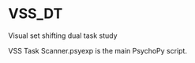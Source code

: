 # VSS_DT
Visual set shifting dual task study

VSS Task Scanner.psyexp is the main PsychoPy script. 
